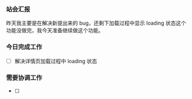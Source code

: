 ### 站会汇报

昨天我主要是在解决新提出来的 bug，还剩下加载过程中显示 loading 状态这个功能没做完，我今天准备继续做这个功能。

### 今日完成工作

- [ ] 解决详情页加载过程中 loading 状态

### 需要协调工作

- [ ] 

